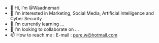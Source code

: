 - 👋 Hi, I’m @Waadnemari
- 👀 I’m interested in Marketing, Social Media, 
Artificial Intelligence and Cyber ​​Security
- 🌱 I’m currently learning ...
- 💞️ I’m looking to collaborate on ...
- 📫 How to reach me : E-mail : pure.w@hotmail.com

<!---
Waadnemari/Waadnemari is a ✨ special ✨ repository because its `README.md` (this file) appears on your GitHub profile.
You can click the Preview link to take a look at your changes.
--->
